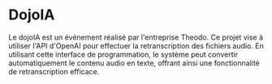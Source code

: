 # DojoIA
Le dojoIA est un événement réalisé par l'entreprise Theodo.
Ce projet vise à utiliser l'API d'OpenAI pour effectuer la retranscription des fichiers audio. En utilisant cette interface de programmation, le système peut convertir automatiquement le contenu audio en texte, offrant ainsi une fonctionnalité de retranscription efficace.
